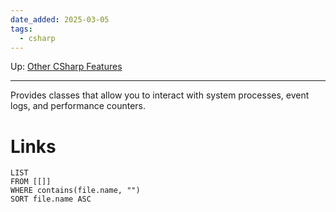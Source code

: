 ```yaml
---
date_added: 2025-03-05
tags:
  - csharp
---
```

Up: [Other CSharp Features](Other%20CSharp%20Features.md)
___
Provides classes that allow you to interact with system processes, event logs, and performance counters.
# Links
```dataview
LIST
FROM [[]]
WHERE contains(file.name, "")
SORT file.name ASC
```
